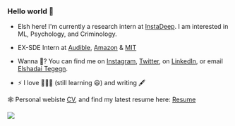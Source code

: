 ### Hello world 👋

<!--
**ElshadaiK/elshadaiK** is a ✨ _special_ ✨ repository because its `README.md` (this file) appears on your GitHub profile.

Here are some ideas to get you started:


-->

- Elsh here! I'm currently a research intern at [InstaDeep](https://instadeep.com). I am interested in ML, Psychology, and Criminology. 
- EX-SDE Intern at [Audible](https://audible.com), [Amazon](https://www.amazon.science/locations/tubingen) & [MIT](https://sgi.mit.edu)


- Wanna 💬? You can find me on [Instagram](https://instagram.com/pour_qua), [Twitter](https://twitter.com/pour_qua), on [LinkedIn](https://www.linkedin.com/in/elshadai-tegegn/), or email [Elshadai Tegegn](mailto:elshadai.tegegn@gmail.com?subject=[GitHub]).






- ⚡ I love 🏀⛹️‍♀️ (still learning 😃) and writing 🖋


🕸 Personal webiste [CV](https://shimmering-brioche-d1fe92.netlify.app/), and find my latest resume here: [Resume](https://drive.google.com/file/d/1zr5kXkmJ8g86JSO0o-w2D-Ti48F8YgsW/view?usp=sharing)



<a href="">
  <img align="center" src="https://github-readme-stats.vercel.app/api?username=elshadaik&show_icons=true&theme=tokyonight" />
</a>
